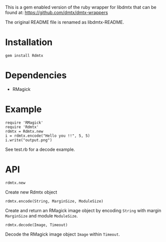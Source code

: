 This is a gem enabled version of the ruby wrapper for libdmtx
that can be found at: https://github.com/dmtx/dmtx-wrappers

The original README file is renamed as libdmtx-README.

Installation
============

    gem install Rdmtx

Dependencies
============

* RMagick

Example
=======

    require 'RMagick'
    require 'Rdmtx'
    rdmtx = Rdmtx.new
    i = rdmtx.encode("Hello you !!", 5, 5)
    i.write("output.png")

See test.rb for a decode example.

API
===

    rdmtx.new

Create new Rdmtx object

    rdmtx.encode(String, MarginSize, ModuleSize)

Create and return an RMagick image object by encoding `String`
with margin `MarginSize` and module `ModuleSize`.

    rdmtx.decode(Image, Timeout)

Decode the RMagick image object `Image` within `Timeout`.
